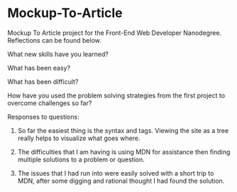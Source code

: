 # Mockup-To-Article
Mockup To Article project for the Front-End Web Developer Nanodegree. Reflections can be found below.

  
What new skills have you learned?
  
What has been easy?
  
What has been difficult?
  
How have you used the problem solving strategies from the first project to overcome challenges so far?

Responses to questions:

1. So far the easiest thing is the syntax and tags. Viewing the site as a tree really helps to visualize what goes where.

2. The difficulties that I am having is using MDN for assistance then finding multiple solutions to a problem or question.

3. The issues that I had run into were easily solved with a short trip to MDN, after some digging and rational thought I had found the solution. 
